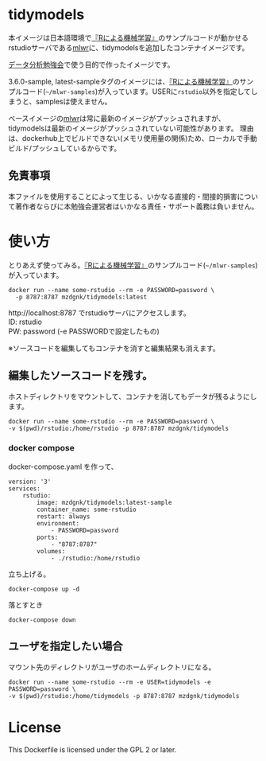 # tidymodels
本イメージは日本語環境で[『Rによる機械学習』](https://www.shoeisha.co.jp/book/detail/9784798145112)のサンプルコードが動かせるrstudioサーバである[mlwr](https://hub.docker.com/r/mzdgnk/mlwr)に、tidymodelsを追加したコンテナイメージです。

[データ分析勉強会](https://sites.google.com/site/kantometrics/2019)で使う目的で作ったイメージです。

3.6.0-sample, latest-sampleタグのイメージには、[『Rによる機械学習』](https://www.shoeisha.co.jp/book/detail/9784798145112)のサンプルコード(`~/mlwr-samples`)が入っています。USERに`rstudio`以外を指定してしまうと、samplesは使えません。

ベースイメージの[mlwr](https://hub.docker.com/r/mzdgnk/mlwr)は常に最新のイメージがプッシュされますが、tidymodelsは最新のイメージがプッシュされていない可能性があります。
理由は、dockerhub上でビルドできない(メモリ使用量の関係)ため、ローカルで手動ビルド/プッシュしているからです。

## 免責事項
本ファイルを使用することによって生じる、いかなる直接的・間接的損害について著作者ならびに本勉強会運営者はいかなる責任・サポート義務は負いません。

# 使い方
とりあえず使ってみる。[『Rによる機械学習』](https://www.shoeisha.co.jp/book/detail/9784798145112)のサンプルコード(`~/mlwr-samples`)が入っています。
```
docker run --name some-rstudio --rm -e PASSWORD=password \
  -p 8787:8787 mzdgnk/tidymodels:latest
```
http://localhost:8787 でrstudioサーバにアクセスします。  
ID: rstudio  
PW: password (-e PASSWORDで設定したもの)

※ソースコードを編集してもコンテナを消すと編集結果も消えます。

## 編集したソースコードを残す。
ホストディレクトリをマウントして、コンテナを消してもデータが残るようにします。
```
docker run --name some-rstudio --rm -e PASSWORD=password \
-v $(pwd)/rstudio:/home/rstudio -p 8787:8787 mzdgnk/tidymodels
```

### docker compose
docker-compose.yaml を作って、
```
version: '3'
services:
    rstudio:
        image: mzdgnk/tidymodels:latest-sample
        container_name: some-rstudio
        restart: always
        environment:
            - PASSWORD=password
        ports:
            - "8787:8787"
        volumes:
            - ./rstudio:/home/rstudio
```

立ち上げる。
```
docker-compose up -d
```

落とすとき
```
docker-compose down
```

## ユーザを指定したい場合
マウント先のディレクトリがユーザのホームディレクトリになる。
```
docker run --name some-rstudio --rm -e USER=tidymodels -e PASSWORD=password \
-v $(pwd)/rstudio:/home/tidymodels -p 8787:8787 mzdgnk/tidymodels
```

# License 
This Dockerfile is licensed under the GPL 2 or later.

